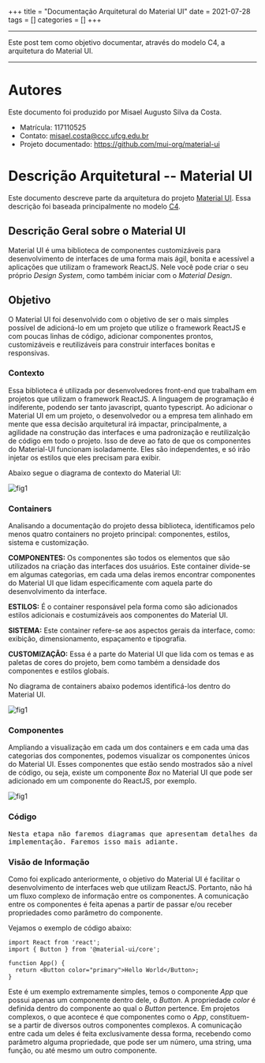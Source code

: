 +++
title = "Documentação Arquitetural do Material UI"
date = 2021-07-28
tags = []
categories = []
+++

***

Este post tem como objetivo documentar, através do modelo C4,
a arquitetura do Material UI.

***

# Autores

Este documento foi produzido por Misael Augusto Silva da Costa.

- Matrícula: 117110525
- Contato: misael.costa@ccc.ufcg.edu.br
- Projeto documentado: https://github.com/mui-org/material-ui

# Descrição Arquitetural -- Material UI

Este documento descreve parte da arquitetura do projeto [Material UI](https://github.com/mui-org/material-ui). Essa descrição foi baseada principalmente no modelo [C4](https://c4model.com/).

## Descrição Geral sobre o Material UI

Material UI é uma biblioteca de componentes customizáveis para desenvolvimento de
interfaces de uma forma mais ágil, bonita e acessível a aplicações que utilizam o
framework ReactJS. Nele você pode criar o seu próprio *Design System*, como também
iniciar com o *Material Design*.

## Objetivo

O Material UI foi desenvolvido com o objetivo de ser o mais simples possível de
adicioná-lo em um projeto que utilize o framework ReactJS e com poucas linhas de
código, adicionar componentes prontos, customizáveis e reutilizáveis para construir interfaces bonitas e responsivas.

### Contexto

Essa biblioteca é utilizada por desenvolvedores front-end que trabalham em projetos
que utilizam o framework ReactJS. A linguagem de programação é indiferente, podendo
ser tanto javascript, quanto typescript. Ao adicionar o Material UI em um projeto,
o desenvolvedor ou a empresa tem alinhado em mente que essa decisão arquitetural
irá impactar, principalmente, a agilidade na construção das interfaces e uma padronização
e reutilizalção de código em todo o projeto. Isso de deve ao fato de que os componentes
do Material-UI funcionam isoladamente. Eles são independentes, e só irão injetar os
estilos que eles precisam para exibir.

Abaixo segue o diagrama de contexto do Material UI:

![fig1](context-diagram.png)

### Containers

Analisando a documentação do projeto dessa biblioteca, identificamos pelo menos quatro
containers no projeto principal: componentes, estilos, sistema e customização.

**COMPONENTES:** Os componentes são todos os elementos que são utilizados na criação
das interfaces dos usuários. Este container divide-se em algumas categorias, em cada uma delas iremos encontrar componentes do Material UI que lidam especificamente com aquela
parte do desenvolvimento da interface.

**ESTILOS:** É o container responsável pela forma como são adicionados estilos adicionais
e costumizáveis aos componentes do Material UI.

**SISTEMA:** Este container refere-se aos aspectos gerais da interface, como: exibição,
dimensionamento, espaçamento e tipografia.

**CUSTOMIZAÇÃO:** Essa é a parte do Material UI que lida com os temas e as paletas de cores do projeto, bem como também a densidade dos componentes e estilos globais.

No diagrama de containers abaixo podemos identificá-los dentro do Material UI.

![fig1](containers-diagram.png)

### Componentes

Ampliando a visualização em cada um dos containers e em cada uma das categorias dos
componentes, podemos visualizar os componentes únicos do Material UI. Esses componentes
que estão sendo mostrados são a nível de código, ou seja, existe um componente *Box* no
Material UI que pode ser adicionado em um componente do ReactJS, por exemplo.

![fig1](components-diagram.png)

### Código

<pre>
Nesta etapa não faremos diagramas que apresentam detalhes da
implementação. Faremos isso mais adiante.
</pre>

### Visão de Informação

Como foi explicado anteriormente, o objetivo do Material UI é facilitar o desenvolvimento
de interfaces web que utilizam ReactJS. Portanto, não há um fluxo complexo de informação entre os componentes. A comunicação entre os componentes é feita apenas a partir de passar e/ou receber propriedades como parâmetro do componente.

Vejamos o exemplo de código abaixo:

```
import React from 'react';
import { Button } from '@material-ui/core';

function App() {
  return <Button color="primary">Hello World</Button>;
}
```

Este é um exemplo extremamente simples, temos o componente *App* que possui apenas um componente dentro dele, o *Button*. A propriedade *color* é definida dentro do componente ao qual o *Button* pertence. Em projetos complexos, o que acontece é que componentes como o *App*, constituem-se a partir de diversos outros componentes complexos. A comunicação entre cada um deles é feita exclusivamente dessa forma, recebendo como parâmetro alguma propriedade, que pode ser um número, uma string, uma função, ou até mesmo um outro componente.